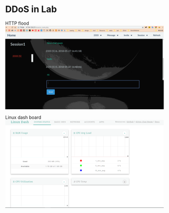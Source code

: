 # DDoS in Lab

HTTP flood
![image](https://github.com/TakingOffPKU/DDoS/blob/master/img/httpflood.gif)

Linux dash board
![image](https://github.com/TakingOffPKU/DDoS/blob/master/img/linux_dash.png)